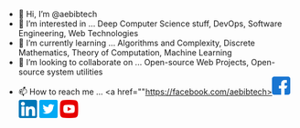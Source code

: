 - 👋 Hi, I’m @aebibtech
- 👀 I’m interested in ... Deep Computer Science stuff, DevOps, Software Engineering, Web Technologies
- 🌱 I’m currently learning ... Algorithms and Complexity, Discrete Mathematics, Theory of Computation, Machine Learning
- 💞️ I’m looking to collaborate on ... Open-source Web Projects, Open-source system utilities
- 📫 How to reach me ...
<a href=""https://facebook.com/aebibtech><img src="/facebook.png" height="32" width="32"></a> <img src="/linkedin.png" height="32" width="32"> <img src="/twitter.png" height="32" width="32"> <img src="/youtube.png" height="32" width="32">


<!---
aebibtech/aebibtech is a ✨ special ✨ repository because its `README.md` (this file) appears on your GitHub profile.
You can click the Preview link to take a look at your changes.
--->
